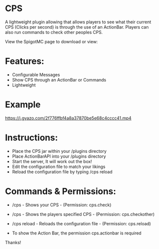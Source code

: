# CPS
A lightweight plugin allowing that allows players to see what their current CPS (Clicks per second) is through the use of an ActionBar. Players can also run commands to check other peoples CPS.

View the SpigotMC page to download or view: 

# Features:
- Configurable Messages
- Show CPS through an ActionBar or Commands
- Lightweight

# Example
https://i.gyazo.com/2f776ffbf4a8a37870be5e68c4cccc41.mp4

# Instructions:
- Place the CPS jar within your /plugins directory
- Place ActionBarAPI into your /plugins directory
- Start the server, It will work out the box!
- Edit the configuration file to match your likings
- Reload the configuration file by typing /cps reload

# Commands & Permissions:
- /cps - Shows your CPS - (Permission: cps.check)
- /cps <player> - Shows the players specified CPS - (Permission: cps.checkother)
- /cps reload - Reloads the configuration file - (Permission: cps.reload)

- To show the Action Bar, the permission cps.actionbar is required

Thanks!
